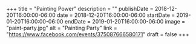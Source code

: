 +++
title = "Painting Power"
description = ""
publishDate = 2018-12-20T16:00:00-06:00
date = 2018-12-20T16:00:00-06:00
startDate = 2019-01-20T16:00:00-06:00
endDate = 2019-01-20T16:00:00-06:00
image = "paint-party.jpg"
alt = "Painting Party"
link = "https://www.facebook.com/events/375087666580171"
draft = false
+++
